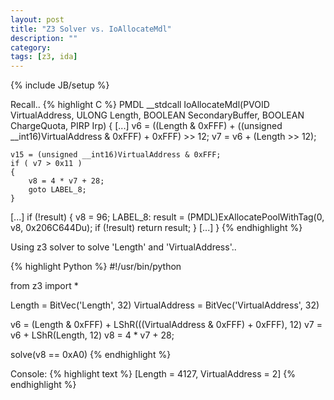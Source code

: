 ```yaml
---
layout: post
title: "Z3 Solver vs. IoAllocateMdl"
description: ""
category: 
tags: [z3, ida]
---
```

{% include JB/setup %}

Recall..
{% highlight C %}
PMDL __stdcall IoAllocateMdl(PVOID VirtualAddress, ULONG Length, BOOLEAN SecondaryBuffer, BOOLEAN ChargeQuota, PIRP Irp)
{
[...]
	v6 = ((Length & 0xFFF) + ((unsigned __int16)VirtualAddress & 0xFFF) + 0xFFF) >> 12;
	v7 = v6 + (Length >> 12);

	v15 = (unsigned __int16)VirtualAddress & 0xFFF;
	if ( v7 > 0x11 )
	{
		v8 = 4 * v7 + 28;
		goto LABEL_8;
	}

[...]
 	if (!result)
	{
		v8 = 96;
LABEL_8:
		result = (PMDL)ExAllocatePoolWithTag(0, v8, 0x206C644Du);
		if (!result)
			return result;
  	}
[...]
}
{% endhighlight %}


Using z3 solver to solve 'Length' and 'VirtualAddress'..

{% highlight Python %}
#!/usr/bin/python

from z3 import *

Length = BitVec('Length', 32)
VirtualAddress = BitVec('VirtualAddress', 32)

v6 = (Length & 0xFFF) + LShR(((VirtualAddress & 0xFFF) + 0xFFF), 12)
v7 = v6 + LShR(Length, 12)
v8 = 4 * v7 + 28;

solve(v8 == 0xA0)
{% endhighlight %}

Console:
{% highlight text %}
[Length = 4127, VirtualAddress = 2]
{% endhighlight %}